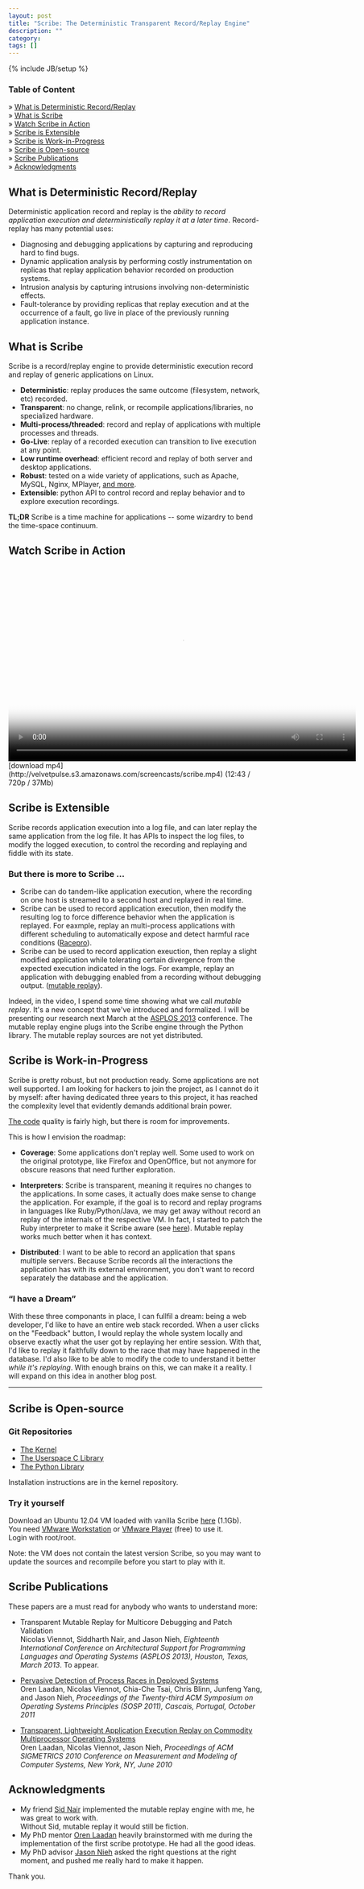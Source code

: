 ```yaml
---
layout: post
title: "Scribe: The Deterministic Transparent Record/Replay Engine"
description: ""
category: 
tags: []
---
```

{% include JB/setup %}


### <span>Table of Content</span>

» [What is Deterministic Record/Replay](#what_is_deterministic_recordreplay)  
» [What is Scribe](#what_is_scribe)  
» [Watch Scribe in Action](#watch_scribe_in_action)  
» [Scribe is Extensible](#scribe_is_extensible)  
» [Scribe is Work-in-Progress](#scribe_is_workinprogress)  
» [Scribe is Open-source](#scribe_is_opensource)  
» [Scribe Publications](#scribe_publications)  
» [Acknowledgments](#acknowledgments)  

What is Deterministic Record/Replay
-----------------------------------

Deterministic application record and replay is the *ability to record
application execution and deterministically replay it at a later time*.
Record-replay has many potential uses:
* Diagnosing and debugging applications by capturing and reproducing hard to find bugs.
* Dynamic application analysis by performing costly instrumentation on replicas that
replay application behavior recorded on production systems.
* Intrusion analysis by capturing intrusions involving non-deterministic effects.
* Fault-tolerance by providing replicas that replay execution and at the occurrence of
a fault, go live in place of the previously running application instance.

What is Scribe
--------------

Scribe is a record/replay engine to provide deterministic execution
record and replay of generic applications on Linux.

* **Deterministic**: replay produces the same outcome (filesystem, network, etc) recorded.
* **Transparent**: no change, relink, or recompile applications/libraries, no specialized hardware.
* **Multi-process/threaded**: record and replay of applications with multiple processes and threads.
* **Go-Live**: replay of a recorded execution can transition to live execution at any point.
* **Low runtime overhead**: efficient record and replay of both server and desktop applications.
* **Robust**: tested on a wide variety of applications, such as Apache, MySQL, Nginx, MPlayer, [and more](#scribe_publications).
* **Extensible**: python API to control record and replay behavior and to explore execution recordings.

**TL;DR** Scribe is a time machine for applications -- some wizardry to bend the time-space continuum.

Watch Scribe in Action
----------------------

<div class="screencast" markdown="1">
<video class="video-js vjs-default-skin" controls="controls" poster="/assets/themes/the-minimum/img/screencast_poster_scribe.jpg"
    width="690" height="388" preload="true" data-setup="{}">
  <source type="video/mp4" src="http://velvetpulse.s3.amazonaws.com/screencasts/scribe.mp4" />
</video>
[download mp4](http://velvetpulse.s3.amazonaws.com/screencasts/scribe.mp4) (12:43 / 720p / 37Mb)
</div>

Scribe is Extensible
--------------------

Scribe records application execution into a log file, and can later replay
the same application from the log file. It has APIs to inspect the log files,
to modify the logged execution, to control the recording and replaying and
fiddle with its state.

### <span>But there is more to Scribe ...</span>

* Scribe can do tandem-like application execution, where the recording on one
host is streamed to a second host and replayed in real time.
* Scribe can be used to record application execution, then modify the
resulting log to force difference behavior when the application is replayed.
For eaxmple, replay an multi-process applications with different scheduling to
automatically expose and detect harmful race conditions
([Racepro](#scribe_publications)).
* Scribe can be used to record application exeuction, then replay a slight
modified application while tolerating certain divergence from the expected
execution indicated in the logs. For example, replay an application with
debugging enabled from a recording without debugging output. ([mutable
replay](#scribe_publications)).

Indeed, in the video, I spend some time showing what we call *mutable replay*.
It's a new concept that we've introduced and formalized. I will be presenting
our research next March at the [ASPLOS 2013](http://asplos13.rice.edu/) conference.
The mutable replay engine plugs into the Scribe engine through the Python
library. The mutable replay sources are not yet distributed.


Scribe is Work-in-Progress
--------------------------

Scribe is pretty robust, but not production ready. Some applications are not
well supported. I am looking for hackers to join the project, as I cannot
do it by myself: after having dedicated three years to this project, it has
reached the complexity level that evidently demands additional brain power.

[The code](https://github.com/nviennot/linux-2.6-scribe/tree/master/scribe)
quality is fairly high, but there is room for improvements.

This is how I envision the roadmap:

* **Coverage**: Some applications don't replay well. Some used to work on the 
  original prototype, like Firefox and OpenOffice, but not anymore for obscure
  reasons that need further exploration.

* **Interpreters**: Scribe is transparent, meaning it requires no changes to
  the applications. In some cases, it actually does make sense to change the application.
  For example, if the goal is to record and replay programs in languages like 
  Ruby/Python/Java, we may get away without record an replay of the internals
  of the respective VM. In fact, I started to patch the Ruby interpreter to make
  it Scribe aware (see [here](https://github.com/nviennot/rubyscribe)). Mutable
  replay works much better when it has context.

* **Distributed**: I want to be able to record an application that spans multiple
  servers. Because Scribe records all the interactions the application
  has with its external environment, you don't want to record separately
  the database and the application.

### <span>“I have a Dream”</span>

With these three componants in place, I can fullfil a dream: being a web developer, I'd
like to have an entire web stack recorded. When a user clicks on the "Feedback" button, I would replay the whole 
system locally and observe exactly what the user got by replaying her entire session. With that, I'd like to replay it faithfully down to the race that
may have happened in the database. I'd also like to be able to modify the code to
understand it better *while it's replaying*. With enough brains on this, we can
make it a reality. I will expand on this idea in another blog post.

<hr class="fancy" />

Scribe is Open-source
---------------------

### <span>Git Repositories</span>

* [The Kernel](https://github.com/nviennot/nviennot/linux-2.6-scribe)
* [The Userspace C Library](https://github.com/nviennot/nviennot/libscribe)
* [The Python Library](https://github.com/nviennot/nviennot/py-scribe)

Installation instructions are in the kernel repository.

### <span>Try it yourself</span>

Download an Ubuntu 12.04 VM loaded with vanilla Scribe
[here](http://velvetpulse.s3.amazonaws.com/vm/scribe-ubuntu-1204.tar.bz2) (1.1Gb).  
You need [VMware Workstation](http://www.vmware.com/products/workstation/overview.html) or
[VMware Player](http://www.vmware.com/products/player/overview.html) (free) to use it.  
Login with root/root.

Note: the VM does not contain the latest version Scribe, so you may want 
to update the sources and recompile before you start to play with it.

Scribe Publications
-------------------

These papers are a must read for anybody who wants to understand more:

* Transparent Mutable Replay for Multicore Debugging and Patch Validation  
  Nicolas Viennot, Siddharth Nair, and Jason Nieh,
  *Eighteenth International Conference on Architectural Support for Programming Languages and Operating Systems (ASPLOS 2013),
  Houston, Texas, March 2013*. To appear.

* [Pervasive Detection of Process Races in Deployed Systems](http://viennot.biz/sosp2011_racepro.pdf)  
  Oren Laadan, Nicolas Viennot, Chia-Che Tsai, Chris Blinn, Junfeng Yang, and Jason Nieh,
  *Proceedings of the Twenty-third ACM Symposium on Operating Systems Principles (SOSP 2011), Cascais, Portugal, October 2011*

* [Transparent, Lightweight Application Execution Replay on Commodity
  Multiprocessor Operating Systems](http://viennot.biz/sigmetrics2010_scribe.pdf)  
  Oren Laadan, Nicolas Viennot, Jason Nieh,
  *Proceedings of ACM SIGMETRICS 2010 Conference on Measurement and Modeling of Computer Systems, New York, NY, June 2010*

Acknowledgments
---------------

* My friend [Sid Nair](http://sid-nair.com) implemented the mutable replay engine with me, he was great
  to work with.  
  Without Sid, mutable replay it would still be fiction.
* My PhD mentor [Oren Laadan](http://www.cs.columbia.edu/~orenl/) heavily brainstormed with me during
  the implementation of the first scribe prototype. He had all the good ideas.
* My PhD advisor [Jason Nieh](http://nieh.net/) asked the right questions at the
  right moment, and pushed me really hard to make it happen.

Thank you.
